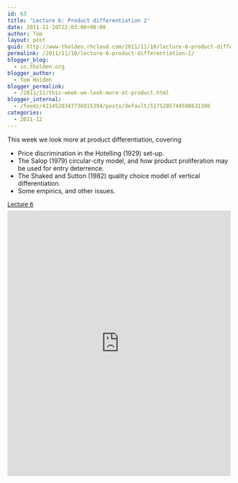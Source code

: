 ```yaml
---
id: 63
title: 'Lecture 6: Product differentiation 2'
date: 2011-11-10T22:03:00+00:00
author: Tom
layout: post
guid: http://www-tholden.rhcloud.com/2011/11/10/lecture-6-product-differentiation-2/
permalink: /2011/11/10/lecture-6-product-differentiation-2/
blogger_blog:
  - io.tholden.org
blogger_author:
  - Tom Holden
blogger_permalink:
  - /2011/11/this-week-we-look-more-at-product.html
blogger_internal:
  - /feeds/4114520347736915394/posts/default/5175285744598631386
categories:
  - 2011-12
---
```

This week we look more at product differentiation, covering<br /><ul><li>Price discrimination in the Hotelling (1929) set-up. </li><li>The Salop (1979) circular-city model, and how product proliferation may be used for entry deterrence.</li><li>The Shaked and Sutton (1982) quality choice model of vertical differentiation.</li><li>Some empirics, and other issues.</li></ul><a title="View Lecture 6 on Scribd" href="http://www.scribd.com/doc/72288760/Lecture-6" style="margin: 12px auto 6px auto; font-family: Helvetica,Arial,Sans-serif; font-style: normal; font-variant: normal; font-weight: normal; font-size: 14px; line-height: normal; font-size-adjust: none; font-stretch: normal; -x-system-font: none; display: block; text-decoration: underline;">Lecture 6</a><iframe src="http://www.scribd.com/embeds/72288760/content?start_page=1&view_mode=slideshow&access_key=key-2kqrs1vq670vib68s2sr" data-auto-height="true" data-aspect-ratio="1.33333333333333" scrolling="no" width="100%" height="600" frameborder="0"></iframe>